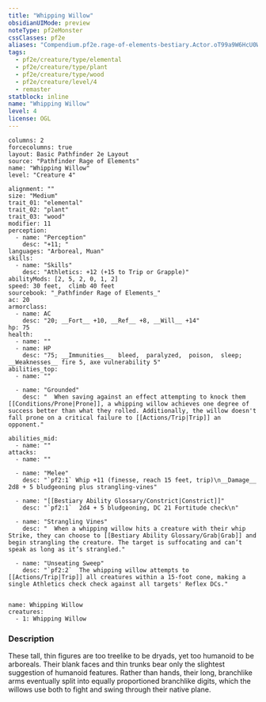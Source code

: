 ```yaml
---
title: "Whipping Willow"
obsidianUIMode: preview
noteType: pf2eMonster
cssClasses: pf2e
aliases: "Compendium.pf2e.rage-of-elements-bestiary.Actor.oT99a9W6HcU0WsU2" 
tags:
  - pf2e/creature/type/elemental
  - pf2e/creature/type/plant
  - pf2e/creature/type/wood
  - pf2e/creature/level/4
  - remaster
statblock: inline
name: "Whipping Willow"
level: 4
license: OGL
---
```


```statblock
columns: 2
forcecolumns: true
layout: Basic Pathfinder 2e Layout
source: "Pathfinder Rage of Elements"
name: "Whipping Willow"
level: "Creature 4"

alignment: ""
size: "Medium"
trait_01: "elemental"
trait_02: "plant"
trait_03: "wood"
modifier: 11
perception:
  - name: "Perception"
    desc: "+11; "
languages: "Arboreal, Muan"
skills:
  - name: "Skills"
    desc: "Athletics: +12 (+15 to Trip or Grapple)"
abilityMods: [2, 5, 2, 0, 1, 2]
speed: 30 feet,  climb 40 feet
sourcebook: "_Pathfinder Rage of Elements_"
ac: 20
armorclass:
  - name: AC
    desc: "20; __Fort__ +10, __Ref__ +8, __Will__ +14"
hp: 75
health:
  - name: ""
  - name: HP
    desc: "75; __Immunities__  bleed,  paralyzed,  poison,  sleep; __Weaknesses__ fire 5, axe vulnerability 5"
abilities_top:
  - name: ""

  - name: "Grounded"
    desc: "  When saving against an effect attempting to knock them [[Conditions/Prone|Prone]], a whipping willow achieves one degree of success better than what they rolled. Additionally, the willow doesn't fall prone on a critical failure to [[Actions/Trip|Trip]] an opponent."

abilities_mid:
  - name: ""
attacks:
  - name: ""

  - name: "Melee"
    desc: "`pf2:1` Whip +11 (finesse, reach 15 feet, trip)\n__Damage__  2d8 + 5 bludgeoning plus strangling-vines"

  - name: "[[Bestiary Ability Glossary/Constrict|Constrict]]"
    desc: "`pf2:1`  2d4 + 5 bludgeoning, DC 21 Fortitude check\n"

  - name: "Strangling Vines"
    desc: "  When a whipping willow hits a creature with their whip Strike, they can choose to [[Bestiary Ability Glossary/Grab|Grab]] and begin strangling the creature. The target is suffocating and can’t speak as long as it’s strangled."

  - name: "Unseating Sweep"
    desc: "`pf2:2`  The whipping willow attempts to [[Actions/Trip|Trip]] all creatures within a 15-foot cone, making a single Athletics check check against all targets' Reflex DCs."
 
```

```encounter-table
name: Whipping Willow
creatures:
  - 1: Whipping Willow
```


### Description
These tall, thin figures are too treelike to be dryads, yet too humanoid to be arboreals. Their blank faces and thin trunks bear only the slightest suggestion of humanoid features. Rather than hands, their long, branchlike arms eventually split into equally proportioned branchlike digits, which the willows use both to fight and swing through their native plane.

